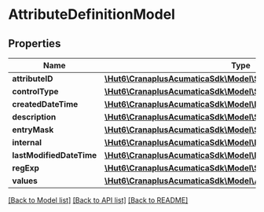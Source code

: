 # AttributeDefinitionModel

## Properties
Name | Type | Description | Notes
------------ | ------------- | ------------- | -------------
**attributeID** | [**\Hut6\CranaplusAcumaticaSdk\Model\StringValueModel**](StringValueModel.md) |  | [optional] 
**controlType** | [**\Hut6\CranaplusAcumaticaSdk\Model\StringValueModel**](StringValueModel.md) |  | [optional] 
**createdDateTime** | [**\Hut6\CranaplusAcumaticaSdk\Model\DateTimeValueModel**](DateTimeValueModel.md) |  | [optional] 
**description** | [**\Hut6\CranaplusAcumaticaSdk\Model\StringValueModel**](StringValueModel.md) |  | [optional] 
**entryMask** | [**\Hut6\CranaplusAcumaticaSdk\Model\StringValueModel**](StringValueModel.md) |  | [optional] 
**internal** | [**\Hut6\CranaplusAcumaticaSdk\Model\BooleanValueModel**](BooleanValueModel.md) |  | [optional] 
**lastModifiedDateTime** | [**\Hut6\CranaplusAcumaticaSdk\Model\DateTimeValueModel**](DateTimeValueModel.md) |  | [optional] 
**regExp** | [**\Hut6\CranaplusAcumaticaSdk\Model\StringValueModel**](StringValueModel.md) |  | [optional] 
**values** | [**\Hut6\CranaplusAcumaticaSdk\Model\AttributeDefinitionValueModel[]**](AttributeDefinitionValueModel.md) |  | [optional] 

[[Back to Model list]](../README.md#documentation-for-models) [[Back to API list]](../README.md#documentation-for-api-endpoints) [[Back to README]](../README.md)


